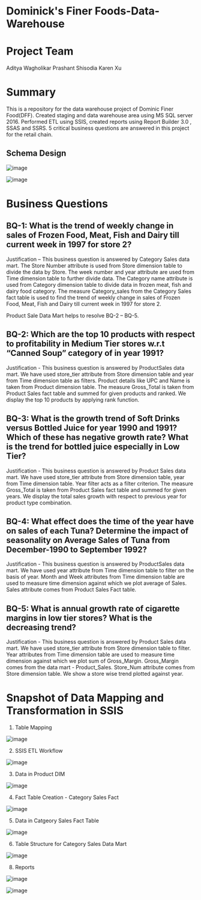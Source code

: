 # Dominick's Finer Foods-Data-Warehouse
# Project Team
Aditya Wagholikar
Prashant Shisodia
Karen Xu

# Summary 
This is a repository for the data warehouse project of Dominic Finer Food(DFF). Created staging and data warehouse area  using MS SQL server 2016. Performed ETL using SSIS, created reports using Report Builder 3.0 , SSAS and SSRS.
5 critical business questions are answered in this project for the retail chain.

## Schema Design

![image](https://user-images.githubusercontent.com/4469379/44959165-18e5f180-aeb0-11e8-956d-de7b8bff348c.png)

![image](https://user-images.githubusercontent.com/4469379/44959205-8134d300-aeb0-11e8-98b4-ca1451ead58c.png)

# Business Questions

## BQ-1: What is the trend of weekly change in sales of Frozen Food, Meat, Fish and Dairy till current week in 1997 for store 2?

Justification – This business question is answered by Category Sales data mart. The Store Number attribute is used from Store dimension table to divide the data by Store. The week number and year attribute are used from Time dimension table to further divide data. The Category name attribute is used from Category dimension table to divide data in frozen meat, fish and dairy food category. The measure Category_sales from the Category Sales fact table is used to find the trend of weekly change in sales of Frozen Food, Meat, Fish and Dairy till current week in 1997 for store 2.

Product Sale Data Mart helps to resolve BQ-2 – BQ-5.

## BQ-2: Which are the top 10 products with respect to profitability in Medium Tier stores w.r.t “Canned Soup” category of in year 1991?
Justification - This business question is answered by ProductSales data mart. We have used store_tier attribute from Store dimension table and year from Time dimension table as filters. Product details like UPC and Name is taken from Product dimension table. The measure Gross_Total is taken from Product Sales fact table and summed for given products and ranked. We display the top 10 products by applying rank function.

## BQ-3: What is the growth trend of Soft Drinks versus Bottled Juice for year 1990 and 1991? Which of these has negative growth rate? What is the trend for bottled juice especially in Low Tier?
Justification - This business question is answered by Product Sales data mart. We have used store_tier attribute from Store dimension table, year from Time dimension table. Year filter acts as a filter criterion. The measure Gross_Total is taken from Product Sales fact table and summed for given years. We display the total sales growth with respect to previous year for product type combination.

## BQ-4: What effect does the time of the year have on sales of each Tuna? Determine the impact of seasonality on Average Sales of Tuna from December-1990 to September 1992?
Justification - This business question is answered by ProductSales data mart. We have used year attribute from Time dimension table to filter on the basis of year. Month and Week attributes from Time dimension table are used to measure time dimension against which we plot average of Sales. Sales attribute comes from Product Sales Fact table.

## BQ-5: What is annual growth rate of cigarette margins in low tier stores? What is the decreasing trend?

Justification - This business question is answered by Product Sales data mart. We have used store_tier attribute from Store dimension table to filter. Year attributes from Time dimension table are used to measure time dimension against which we plot sum of Gross_Margin.
Gross_Margin comes from the data mart - Product_Sales. Store_Num attribute comes from Store dimension table. We show a store wise trend plotted against year.

# Snapshot of Data Mapping and Transformation in SSIS

1. Table Mapping

![image](https://user-images.githubusercontent.com/4469379/44959296-7d558080-aeb1-11e8-9af7-190ddfb5fdb2.png)

2. SSIS ETL Workflow

![image](https://user-images.githubusercontent.com/4469379/44959278-37002180-aeb1-11e8-93e6-7922c2c5d0e0.png)


3. Data in Product DIM

![image](https://user-images.githubusercontent.com/4469379/44959308-b3930000-aeb1-11e8-9563-4992a44e9b98.png)

4. Fact Table Creation - Category Sales Fact

![image](https://user-images.githubusercontent.com/4469379/44959324-f7860500-aeb1-11e8-88c4-2a8ed2f4986e.png)

5. Data in Catgeory Sales Fact Table

![image](https://user-images.githubusercontent.com/4469379/44959340-3b790a00-aeb2-11e8-94b0-55173608d601.png) 

6. Table Structure for Category Sales Data Mart

![image](https://user-images.githubusercontent.com/4469379/44959365-a0ccfb00-aeb2-11e8-9fc6-624a467c9f18.png)

8. Reports

![image](https://user-images.githubusercontent.com/4469379/44959386-ec7fa480-aeb2-11e8-8725-7691fdb7797e.png)

![image](https://user-images.githubusercontent.com/4469379/44959388-f73a3980-aeb2-11e8-995c-d3a07ff48b71.png)

